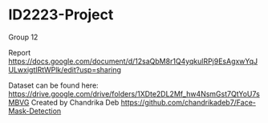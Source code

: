 # ID2223-Project
Group 12

Report
https://docs.google.com/document/d/12saQbM8r1Q4yqkulRPj9EsAgxwYqJULwxigtIRtWPlk/edit?usp=sharing

Dataset can be found here:
https://drive.google.com/drive/folders/1XDte2DL2Mf_hw4NsmGst7QtYoU7sMBVG 
Created by Chandrika Deb https://github.com/chandrikadeb7/Face-Mask-Detection
